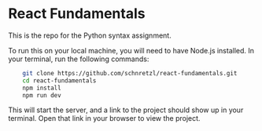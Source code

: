 # React Fundamentals

This is the repo for the Python syntax assignment.

To run this on your local machine, you will need to have Node.js installed.  In your terminal, run the following commands:
```bash
    git clone https://github.com/schnretzl/react-fundamentals.git
    cd react-fundamentals
    npm install
    npm run dev
```

This will start the server, and a link to the project should show up in your terminal.  Open that link in your browser to view the project.